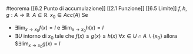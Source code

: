 #teorema [[6.2 Punto di accumulazione]] [[2.1 Funzione]] [[6.5 Limite]]
$f,h,g : A\to \mathbb{R}\;\;A\subseteq\mathbb{R}\;\;x_0 \in Acc(A)$
Se 
- $\exists\displaystyle\lim_{x\to x_0}f(x) = l$ e $\exists\displaystyle\lim_{x\to x_0}h(x) = l$ 
- $\exists U$ intorno di $x_0$ tale che
	$f(x)\leq g(x) \leq h(x)$   $\forall x\in U \cap A \smallsetminus \{x_0\}$
allora
$$\exists\displaystyle\lim_{x\to x_0}g(x) = l$